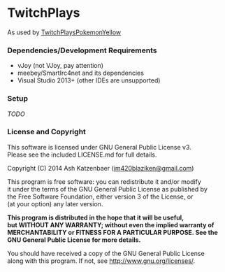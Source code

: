 ﻿TwitchPlays
=====================================
As used by [TwitchPlaysPokemonYellow](http://twitchplaysyellow.com/)

### Dependencies/Development Requirements  
 * vJoy (not VJoy, pay attention)  
 * meebey/SmartIrc4net and its dependencies  
 * Visual Studio 2013+ (other IDEs are unsupported)  

### Setup
*TODO*

### License and Copyright
This software is licensed under GNU General Public License v3.  
Please see the included LICENSE.md for full details.  

Copyright (C) 2014  Ash Katzenbaer (im420blaziken@gmail.com)  

This program is free software: you can redistribute it and/or modify  
it under the terms of the GNU General Public License as published by  
the Free Software Foundation, either version 3 of the License, or  
(at your option) any later version.  

**This program is distributed in the hope that it will be useful,  
but WITHOUT ANY WARRANTY; without even the implied warranty of  
MERCHANTABILITY or FITNESS FOR A PARTICULAR PURPOSE.  See the  
GNU General Public License for more details.**  

You should have received a copy of the GNU General Public License  
along with this program.  If not, see <http://www.gnu.org/licenses/>. 
